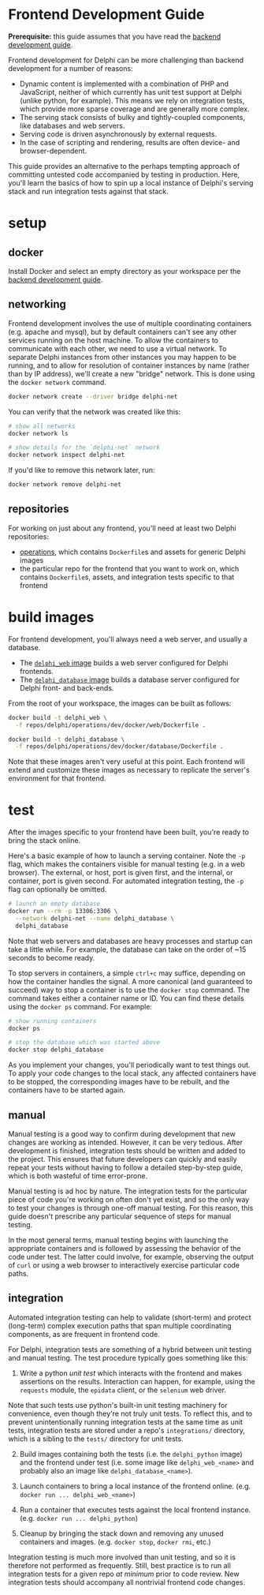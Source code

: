 # Frontend Development Guide

**Prerequisite:** this guide assumes that you have read the
[backend development guide](backend_development.md).

Frontend development for Delphi can be more challenging than backend
development for a number of reasons:

- Dynamic content is implemented with a combination of PHP and JavaScript,
  neither of which currently has unit test support at Delphi (unlike python,
  for example). This means we rely on integration tests, which provide more
  sparse coverage and are generally more complex.
- The serving stack consists of bulky and tightly-coupled components, like
  databases and web servers.
- Serving code is driven asynchronously by external requests.
- In the case of scripting and rendering, results are often device- and
  browser-dependent.

This guide provides an alternative to the perhaps tempting approach of
committing untested code accompanied by testing in production. Here, you'll
learn the basics of how to spin up a local instance of Delphi's serving stack
and run integration tests against that stack.

# setup

## docker

Install Docker and select an empty directory as your workspace per the
[backend development guide](backend_development.md#install-docker).

## networking

Frontend development involves the use of multiple coordinating containers (e.g.
apache and mysql), but by default containers can't see any other services
running on the host machine. To allow the containers to communicate with each
other, we need to use a virtual network. To separate Delphi instances from
other instances you may happen to be running, and to allow for resolution of
container instances by name (rather than by IP address), we'll create a new
"bridge" network. This is done using the `docker network` command.

```bash
docker network create --driver bridge delphi-net
```

You can verify that the network was created like this:

```bash
# show all networks
docker network ls

# show details for the `delphi-net` network
docker network inspect delphi-net
```

If you'd like to remove this network later, run:

```bash
docker network remove delphi-net
```

## repositories

For working on just about any frontend, you'll need at least two Delphi
repositories:

- [operations](https://github.com/cmu-delphi/operations), which contains
  `Dockerfile`s and assets for generic Delphi images
- the particular repo for the frontend that you want to work on, which contains
  `Dockerfile`s, assets, and integration tests specific to that frontend

# build images

For frontend development, you'll always need a web server, and usually a
database.

- The [`delphi_web` image](../dev/docker/web/README.md) builds a web server
  configured for Delphi frontends.
- The [`delphi_database` image](../dev/docker/database/README.md) builds a
  database server configured for Delphi front- and back-ends.

From the root of your workspace, the images can be built as follows:

```bash
docker build -t delphi_web \
  -f repos/delphi/operations/dev/docker/web/Dockerfile .

docker build -t delphi_database \
  -f repos/delphi/operations/dev/docker/database/Dockerfile .
```

Note that these images aren't very useful at this point. Each frontend will
extend and customize these images as necessary to replicate the server's
environment for that frontend.

# test

After the images specific to your frontend have been built, you're ready to
bring the stack online.

Here's a basic example of how to launch a serving container. Note the `-p`
flag, which makes the containers visible for manual testing (e.g. in a web
browser). The external, or host, port is given first, and the internal, or
container, port is given second. For automated integration testing, the `-p`
flag can optionally be omitted.

```bash
# launch an empty database
docker run --rm -p 13306:3306 \
  --network delphi-net --name delphi_database \
  delphi_database
```

Note that web servers and databases are heavy processes and startup can take a
little while. For example, the database can take on the order of ~15 seconds to
become ready.

To stop servers in containers, a simple `ctrl+c` may suffice, depending on how
the container handles the signal. A more canonical (and guaranteed to succeed)
way to stop a container is to use the `docker stop` command. The command takes
either a container name or ID. You can find these details using the `docker ps`
command. For example:

```bash
# show running containers
docker ps

# stop the database which was started above
docker stop delphi_database
```

As you implement your changes, you'll periodically want to test things out. To
apply your code changes to the local stack, any affected containers have to be
stopped, the corresponding images have to be rebuilt, and the containers have
to be started again.

## manual

Manual testing is a good way to confirm during development that new changes are
working as intended. However, it can be very tedious. After development is
finished, integration tests should be written and added to the project. This
ensures that future developers can quickly and easily repeat your tests without
having to follow a detailed step-by-step guide, which is both wasteful of time
error-prone.

Manual testing is ad hoc by nature. The integration tests for the particular
piece of code you're working on often don't yet exist, and so the only way to
test your changes is through one-off manual testing. For this reason, this
guide doesn't prescribe any particular sequence of steps for manual testing.

In the most general terms, manual testing begins with launching the appropriate
containers and is followed by assessing the behavior of the code under test.
The latter could involve, for example, observing the output of `curl` or using
a web browser to interactively exercise particular code paths.

## integration

Automated integration testing can help to validate (short-term) and protect
(long-term) complex execution paths that span multiple coordinating components,
as are frequent in frontend code.

For Delphi, integration tests are something of a hybrid between unit testing
and manual testing. The test procedure typically goes something like this:

1. Write a python _unit test_ which interacts with the frontend and makes
  assertions on the results. Interaction can happen, for example, using the
  `requests` module, the `epidata` client, or the `selenium` web driver.

  Note that such tests use python's built-in unit testing machinery for
  convenience, even though they're not truly unit tests. To reflect this, and
  to prevent unintentionally running integration tests at the same time as unit
  tests, integration tests are stored under a repo's `integrations/` directory,
  which is a sibling to the `tests/` directory for unit tests.

2. Build images containing both the tests (i.e. the `delphi_python` image) and
  the frontend under test (i.e. some image like `delphi_web_<name>` and
  probably also an image like `delphi_database_<name>`).

3. Launch containers to bring a local instance of the frontend online. (e.g.
  `docker run ... delphi_web_<name>`)

4. Run a container that executes tests against the local frontend instance.
  (e.g. `docker run ... delphi_python`)

5. Cleanup by bringing the stack down and removing any unused containers and
  images. (e.g. `docker stop`, `docker rmi`, etc.)

Integration testing is much more involved than unit testing, and so it is
therefore not performed as frequently. Still, best practice is to run all
integration tests for a given repo _at minimum_ prior to code review. New
integration tests should accompany all nontrivial frontend code changes.
